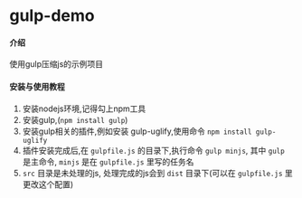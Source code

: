 # gulp-demo

#### 介绍
使用gulp压缩js的示例项目

#### 安装与使用教程

1.  安装nodejs环境,记得勾上npm工具
2.  安装gulp,(`npm install gulp`)
3.  安装gulp相关的插件,例如安装 gulp-uglify,使用命令 `npm install gulp-uglify`
4.  插件安装完成后,在 `gulpfile.js` 的目录下,执行命令 `gulp minjs`, 其中 `gulp` 是主命令, `minjs` 是在 `gulpfile.js` 里写的任务名
5.  `src` 目录是未处理的js, 处理完成的js会到 `dist` 目录下(可以在 `gulpfile.js` 里更改这个配置)

